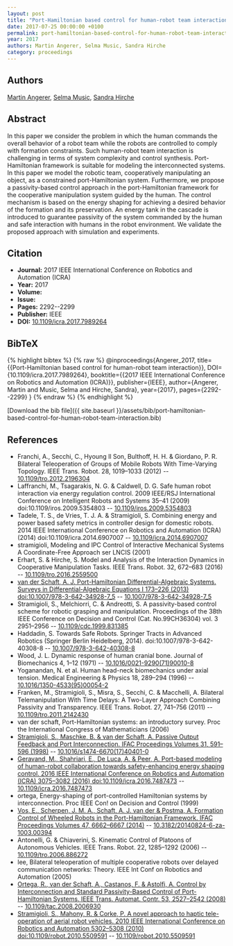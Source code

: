 ```yaml
---
layout: post
title: "Port-Hamiltonian based control for human-robot team interaction"
date: 2017-07-25 00:00:00 +0100
permalink: port-hamiltonian-based-control-for-human-robot-team-interaction
year: 2017
authors: Martin Angerer, Selma Music, Sandra Hirche
category: proceedings
---
```

 
## Authors
[Martin Angerer](authors/martin-angerer), [Selma Music](authors/selma-music), [Sandra Hirche](authors/sandra-hirche)
 
## Abstract
In this paper we consider the problem in which the human commands the overall behavior of a robot team while the robots are controlled to comply with formation constraints. Such human-robot team interaction is challenging in terms of system complexity and control synthesis. Port-Hamiltonian framework is suitable for modeling the interconnected systems. In this paper we model the robotic team, cooperatively manipulating an object, as a constrained port-Hamiltonian system. Furthermore, we propose a passivity-based control approach in the port-Hamiltonian framework for the cooperative manipulation system guided by the human. The control mechanism is based on the energy shaping for achieving a desired behavior of the formation and its preservation. An energy tank in the cascade is introduced to guarantee passivity of the system commanded by the human and safe interaction with humans in the robot environment. We validate the proposed approach with simulation and experiments.
 
## Citation
- **Journal:** 2017 IEEE International Conference on Robotics and Automation (ICRA)
- **Year:** 2017
- **Volume:** 
- **Issue:** 
- **Pages:** 2292--2299
- **Publisher:** IEEE
- **DOI:** [10.1109/icra.2017.7989264](https://doi.org/10.1109/icra.2017.7989264)
 
## BibTeX
{% highlight bibtex %}
{% raw %}
@inproceedings{Angerer_2017,
  title={{Port-Hamiltonian based control for human-robot team interaction}},
  DOI={10.1109/icra.2017.7989264},
  booktitle={{2017 IEEE International Conference on Robotics and Automation (ICRA)}},
  publisher={IEEE},
  author={Angerer, Martin and Music, Selma and Hirche, Sandra},
  year={2017},
  pages={2292--2299}
}
{% endraw %}
{% endhighlight %}
 
[Download the bib file]({{ site.baseurl }}/assets/bib/port-hamiltonian-based-control-for-human-robot-team-interaction.bib)
 
## References
- Franchi, A., Secchi, C., Hyoung Il Son, Bulthoff, H. H. & Giordano, P. R. Bilateral Teleoperation of Groups of Mobile Robots With Time-Varying Topology. IEEE Trans. Robot. 28, 1019–1033 (2012) -- [10.1109/tro.2012.2196304](https://doi.org/10.1109/tro.2012.2196304)
- Laffranchi, M., Tsagarakis, N. G. & Caldwell, D. G. Safe human robot interaction via energy regulation control. 2009 IEEE/RSJ International Conference on Intelligent Robots and Systems 35–41 (2009) doi:10.1109/iros.2009.5354803 -- [10.1109/iros.2009.5354803](https://doi.org/10.1109/iros.2009.5354803)
- Tadele, T. S., de Vries, T. J. A. & Stramigioli, S. Combining energy and power based safety metrics in controller design for domestic robots. 2014 IEEE International Conference on Robotics and Automation (ICRA) (2014) doi:10.1109/icra.2014.6907007 -- [10.1109/icra.2014.6907007](https://doi.org/10.1109/icra.2014.6907007)
- stramigioli, Modeling and IPC Control of Interactive Mechanical Systems A Coordinate-Free Approach ser LNCIS (2001)
- Erhart, S. & Hirche, S. Model and Analysis of the Interaction Dynamics in Cooperative Manipulation Tasks. IEEE Trans. Robot. 32, 672–683 (2016) -- [10.1109/tro.2016.2559500](https://doi.org/10.1109/tro.2016.2559500)
- [van der Schaft, A. J. Port-Hamiltonian Differential-Algebraic Systems. Surveys in Differential-Algebraic Equations I 173–226 (2013) doi:10.1007/978-3-642-34928-7_5](port-hamiltonian-differential-algebraic-systems) -- [10.1007/978-3-642-34928-7_5](https://doi.org/10.1007/978-3-642-34928-7_5)
- Stramigioli, S., Melchiorri, C. & Andreotti, S. A passivity-based control scheme for robotic grasping and manipulation. Proceedings of the 38th IEEE Conference on Decision and Control (Cat. No.99CH36304) vol. 3 2951–2956 -- [10.1109/cdc.1999.831385](https://doi.org/10.1109/cdc.1999.831385)
- Haddadin, S. Towards Safe Robots. Springer Tracts in Advanced Robotics (Springer Berlin Heidelberg, 2014). doi:10.1007/978-3-642-40308-8 -- [10.1007/978-3-642-40308-8](https://doi.org/10.1007/978-3-642-40308-8)
- Wood, J. L. Dynamic response of human cranial bone. Journal of Biomechanics 4, 1–12 (1971) -- [10.1016/0021-9290(71)90010-8](https://doi.org/10.1016/0021-9290(71)90010-8)
- Yoganandan, N. et al. Human head-neck biomechanics under axial tension. Medical Engineering &amp; Physics 18, 289–294 (1996) -- [10.1016/1350-4533(95)00054-2](https://doi.org/10.1016/1350-4533(95)00054-2)
- Franken, M., Stramigioli, S., Misra, S., Secchi, C. & Macchelli, A. Bilateral Telemanipulation With Time Delays: A Two-Layer Approach Combining Passivity and Transparency. IEEE Trans. Robot. 27, 741–756 (2011) -- [10.1109/tro.2011.2142430](https://doi.org/10.1109/tro.2011.2142430)
- van der schaft, Port-Hamiltonian systems: an introductory survey. Proc the International Congress of Mathematicians (2006)
- [Stramigioli, S., Maschke, B. & van der Schaft, A. Passive Output Feedback and Port Interconnection. IFAC Proceedings Volumes 31, 591–596 (1998)](passive-output-feedback-and-port-interconnection) -- [10.1016/s1474-6670(17)40401-0](https://doi.org/10.1016/s1474-6670(17)40401-0)
- [Geravand, M., Shahriari, E., De Luca, A. & Peer, A. Port-based modeling of human-robot collaboration towards safety-enhancing energy shaping control. 2016 IEEE International Conference on Robotics and Automation (ICRA) 3075–3082 (2016) doi:10.1109/icra.2016.7487473](port-based-modeling-of-human-robot-collaboration-towards-safety-enhancing-energy-shaping-control) -- [10.1109/icra.2016.7487473](https://doi.org/10.1109/icra.2016.7487473)
- ortega, Energy-shaping of port-controlled Hamiltonian systems by interconnection. Proc IEEE Con! on Decision and Control (1999)
- [Vos, E., Scherpen, J. M. A., Schaft, A. J. van der & Postma, A. Formation Control of Wheeled Robots in the Port-Hamiltonian Framework. IFAC Proceedings Volumes 47, 6662–6667 (2014)](formation-control-of-wheeled-robots-in-the-port-hamiltonian-framework) -- [10.3182/20140824-6-za-1003.00394](https://doi.org/10.3182/20140824-6-za-1003.00394)
- Antonelli, G. & Chiaverini, S. Kinematic Control of Platoons of Autonomous Vehicles. IEEE Trans. Robot. 22, 1285–1292 (2006) -- [10.1109/tro.2006.886272](https://doi.org/10.1109/tro.2006.886272)
- lee, Bilateral teleoperation of multiple cooperative robots over delayed communication networks: Theory. IEEE Int Conf on Robotics and Automation (2005)
- [Ortega, R., van der Schaft, A., Castanos, F. & Astolfi, A. Control by Interconnection and Standard Passivity-Based Control of Port-Hamiltonian Systems. IEEE Trans. Automat. Contr. 53, 2527–2542 (2008)](control-by-interconnection-and-standard-passivity-based-control-of-port-hamiltonian-systems) -- [10.1109/tac.2008.2006930](https://doi.org/10.1109/tac.2008.2006930)
- [Stramigioli, S., Mahony, R. & Corke, P. A novel approach to haptic tele-operation of aerial robot vehicles. 2010 IEEE International Conference on Robotics and Automation 5302–5308 (2010) doi:10.1109/robot.2010.5509591](a-novel-approach-to-haptic-tele-operation-of-aerial-robot-vehicles) -- [10.1109/robot.2010.5509591](https://doi.org/10.1109/robot.2010.5509591)

